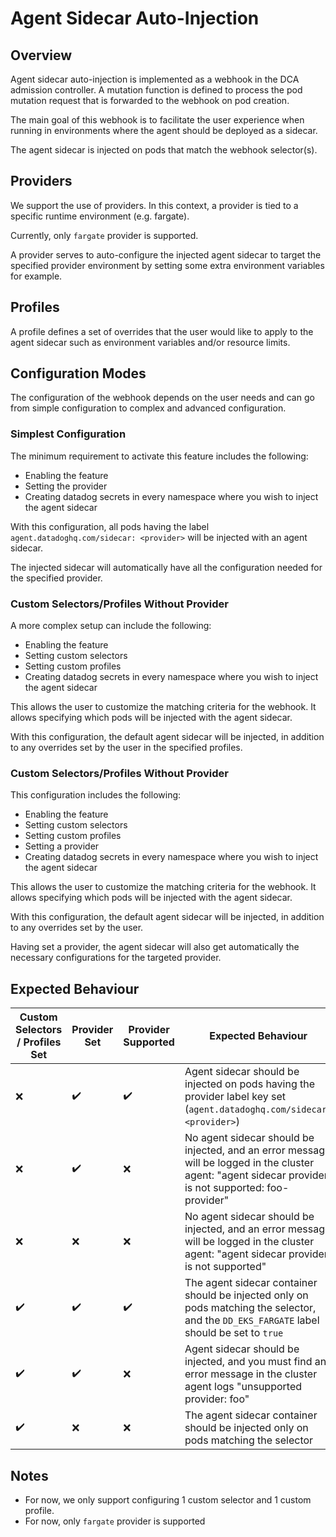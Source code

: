 # Agent Sidecar Auto-Injection

## Overview

Agent sidecar auto-injection is implemented as a webhook in the DCA admission controller. A mutation function is defined to process the pod mutation request that is forwarded to the webhook on pod creation.

The main goal of this webhook is to facilitate the user experience when running in environments where the agent should be deployed as a sidecar.

The agent sidecar is injected on pods that match the webhook selector(s).

## Providers

We support the use of providers. In this context, a provider is tied to a specific runtime environment (e.g. fargate).

Currently, only `fargate` provider is supported.

A provider serves to auto-configure the injected agent sidecar to target the specified provider environment by setting some extra environment variables for example.

## Profiles

A profile defines a set of overrides that the user would like to apply to the agent sidecar such as environment variables and/or resource limits.

## Configuration Modes

The configuration of the webhook depends on the user needs and can go from simple configuration to complex and advanced configuration.

### Simplest Configuration

The minimum requirement to activate this feature includes the following:
- Enabling the feature
- Setting the provider
- Creating datadog secrets in every namespace where you wish to inject the agent sidecar

With this configuration, all pods having the label `agent.datadoghq.com/sidecar: <provider>` will be injected with an agent sidecar.

The injected sidecar will automatically have all the configuration needed for the specified provider.

### Custom Selectors/Profiles Without Provider

A more complex setup can include the following:
- Enabling the feature
- Setting custom selectors
- Setting custom profiles
- Creating datadog secrets in every namespace where you wish to inject the agent sidecar

This allows the user to customize the matching criteria for the webhook. It allows specifying which pods will be injected with the agent sidecar.

With this configuration, the default agent sidecar will be injected, in addition to any overrides set by the user in the specified profiles.

### Custom Selectors/Profiles Without Provider

This configuration includes the following:
- Enabling the feature
- Setting custom selectors
- Setting custom profiles
- Setting a provider
- Creating datadog secrets in every namespace where you wish to inject the agent sidecar

This allows the user to customize the matching criteria for the webhook. It allows specifying which pods will be injected with the agent sidecar.

With this configuration, the default agent sidecar will be injected, in addition to any overrides set by the user.

Having set a provider, the agent sidecar will also get automatically the necessary configurations for the targeted provider.

## Expected Behaviour

| Custom Selectors / Profiles Set | Provider Set       | Provider Supported | Expected Behaviour                                                                                                                                      |
|---------------------------------|--------------------|--------------------|---------------------------------------------------------------------------------------------------------------------------------------------------------|
| :x:                             | :heavy_check_mark: | :heavy_check_mark: | Agent sidecar should be injected on pods having the provider label key set (`agent.datadoghq.com/sidecar: <provider>`)                                  |
| :x:                             | :heavy_check_mark: | :x:                | No agent sidecar should be injected, and an error message will be logged in the cluster agent:  "agent sidecar provider is not supported: foo-provider" |
| :x:                             | :x:                | :x:                | No agent sidecar should be injected, and an error message will be logged in the cluster agent:  "agent sidecar provider is not supported"               |
| :heavy_check_mark:              | :heavy_check_mark: | :heavy_check_mark: | The agent sidecar container should be injected only on pods matching the selector, and the `DD_EKS_FARGATE` label should be set to `true`               |
| :heavy_check_mark:              | :heavy_check_mark: | :x:                | Agent sidecar should be injected, and you must find an error message in the cluster agent logs "unsupported provider: foo"                              |
| :heavy_check_mark:              | :x:                | :x:                | The agent sidecar container should be injected only on pods matching the selector                                                                       |




## Notes
- For now, we only support configuring 1 custom selector and 1 custom profile.
- For now, only `fargate` provider is supported
